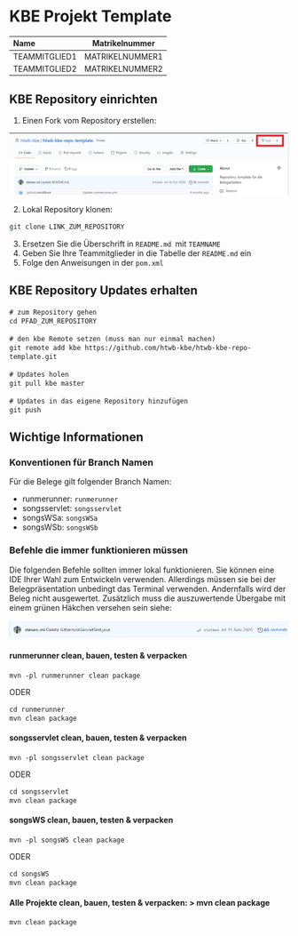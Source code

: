 # KBE Projekt Template

| Name          | Matrikelnummer  |
| :------------ | --------------- |
| TEAMMITGLIED1 | MATRIKELNUMMER1 |
| TEAMMITGLIED2 | MATRIKELNUMMER2 |



## KBE Repository einrichten

1. Einen Fork vom Repository erstellen:

![](.github/images/fork.png)

2. Lokal Repository klonen:
```bash
git clone LINK_ZUM_REPOSITORY
```

3. Ersetzen Sie die Überschrift in `README.md `mit `TEAMNAME`
4. Geben Sie Ihre Teammitglieder in die Tabelle der `README.md` ein
6. Folge den Anweisungen in der `pom.xml`

## KBE Repository Updates erhalten

```
# zum Repository gehen
cd PFAD_ZUM_REPOSITORY

# den kbe Remote setzen (muss man nur einmal machen)
git remote add kbe https://github.com/htwb-kbe/htwb-kbe-repo-template.git

# Updates holen
git pull kbe master

# Updates in das eigene Repository hinzufügen
git push
```


## Wichtige Informationen 

### Konventionen für Branch Namen
Für die Belege gilt folgender Branch Namen:
- runmerunner: `runmerunner`
- songsservlet: `songsservlet`
- songsWSa: `songsWSa`
- songsWSb: `songsWSb`

### Befehle die immer funktionieren müssen
Die folgenden Befehle sollten immer lokal funktionieren. Sie können eine IDE Ihrer Wahl zum Entwickeln verwenden. Allerdings müssen sie bei der Belegpräsentation unbedingt das Terminal verwenden. Andernfalls wird der Beleg nicht ausgewertet. Zusätzlich muss die auszuwertende Übergabe mit einem grünen Häkchen versehen sein siehe:

![image](.github/images/commit.PNG)



#### runmerunner clean, bauen, testen & verpacken

```
mvn -pl runmerunner clean package 
```

ODER

```
cd runmerunner
mvn clean package 
```



#### songsservlet clean, bauen, testen & verpacken

```
mvn -pl songsservlet clean package 
```

ODER

```
cd songsservlet
mvn clean package 
```



####  songsWS clean, bauen, testen & verpacken
```
mvn -pl songsWS clean package 
```

ODER

```
cd songsWS 
mvn clean package
```



#### Alle Projekte clean, bauen, testen & verpacken: > mvn clean package

```
mvn clean package
```






